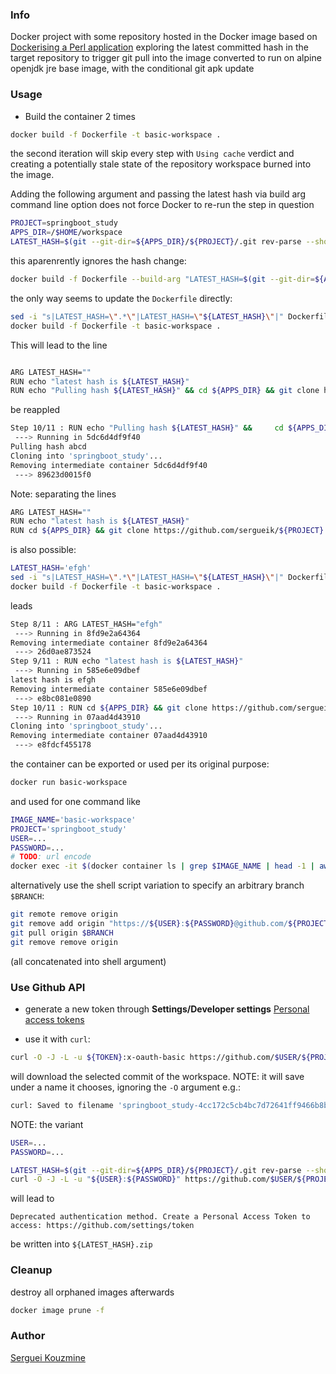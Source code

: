 ### Info

Docker project with some repository hosted in the Docker image based on [Dockerising a Perl application](https://robn.io/docker-perl/) exploring the latest committed hash in the target repository to trigger git pull into the image converted to run on alpine openjdk jre base image, with the conditional git apk update

### Usage

* Build the container 2 times
```sh
docker build -f Dockerfile -t basic-workspace .
```
the second iteration will skip every step with `Using cache` verdict
and creating a potentially stale state of the repository workspace burned into the image.

Adding the following argument and passing the latest hash via build arg command line option does not force Docker to re-run the step in question

```sh
PROJECT=springboot_study
APPS_DIR=/$HOME/workspace
LATEST_HASH=$(git --git-dir=${APPS_DIR}/${PROJECT}/.git rev-parse --short HEAD)
```
this aparenrently ignores the hash change:
```sh
docker build -f Dockerfile --build-arg "LATEST_HASH=$(git --git-dir=${APPS_DIR}/${PROJECT}/.git rev-parse --short HEAD)" -t basic-workspace .
```

the only way seems to update the `Dockerfile` directly:
```sh
sed -i "s|LATEST_HASH=\".*\"|LATEST_HASH=\"${LATEST_HASH}\"|" Dockerfile
docker build -f Dockerfile -t basic-workspace .
```
This will lead to the line

```sh

ARG LATEST_HASH=""
RUN echo "latest hash is ${LATEST_HASH}"
RUN echo "Pulling hash ${LATEST_HASH}" && cd ${APPS_DIR} && git clone https://github.com/sergueik/${PROJECT}
```
be reappled
```sh
Step 10/11 : RUN echo "Pulling hash ${LATEST_HASH}" &&     cd ${APPS_DIR} &&     git clone https://github.com/sergueik/${PROJECT}
 ---> Running in 5dc6d4df9f40
Pulling hash abcd
Cloning into 'springboot_study'...
Removing intermediate container 5dc6d4df9f40
 ---> 89623d0015f0
```
Note: separating the lines
```sh
ARG LATEST_HASH=""
RUN echo "latest hash is ${LATEST_HASH}"
RUN cd ${APPS_DIR} && git clone https://github.com/sergueik/${PROJECT}
```

is also possible:
```sh
LATEST_HASH='efgh'
sed -i "s|LATEST_HASH=\".*\"|LATEST_HASH=\"${LATEST_HASH}\"|" Dockerfile
docker build -f Dockerfile -t basic-workspace .
```
leads
```sh
Step 8/11 : ARG LATEST_HASH="efgh"
 ---> Running in 8fd9e2a64364
Removing intermediate container 8fd9e2a64364
 ---> 26d0ae873524
Step 9/11 : RUN echo "latest hash is ${LATEST_HASH}"
 ---> Running in 585e6e09dbef
latest hash is efgh
Removing intermediate container 585e6e09dbef
 ---> e8bc081e0890
Step 10/11 : RUN cd ${APPS_DIR} && git clone https://github.com/sergueik/${PROJECT}
 ---> Running in 07aad4d43910
Cloning into 'springboot_study'...
Removing intermediate container 07aad4d43910
 ---> e8fdcf455178
```
the container can be exported or used per its original purpose:

```sh
docker run basic-workspace
```

and used for one command like
```sh
IMAGE_NAME='basic-workspace'
PROJECT='springboot_study'
USER=...
PASSWORD=...
# TODO: url encode
docker exec -it $(docker container ls | grep $IMAGE_NAME | head -1 | awk '{print $1}') sh -c "cd /opt/apps/$PROJECT ; git pull https://${USER}:${PASSWORD}@github.com/${PROJECT}"
```
alternatively use the shell script variation to specify 
an arbitrary branch `$BRANCH`:
```sh
git remote remove origin
git remove add origin "https://${USER}:${PASSWORD}@github.com/${PROJECT}"
git pull origin $BRANCH
git remove remove origin
```
(all concatenated into shell argument) 

### Use Github API
* generate a new token through __Settings/Developer settings__ [Personal access tokens](https://github.com/settings/tokens)

*  use it with `curl`:
```sh
curl -O -J -L -u ${TOKEN}:x-oauth-basic https://github.com/$USER/${PROJECT}/archive/${LATEST_HASH}.zip
```
will download the selected commit of the workspace.
NOTE: it will save under a name it chooses, ignoring the `-O` argument e.g.:
```sh
curl: Saved to filename 'springboot_study-4cc172c5cb4bc7d72641ff9466b8b909a78773ed.zip'
```
NOTE: the variant
```sh
USER=...
PASSWORD=...

LATEST_HASH=$(git --git-dir=${APPS_DIR}/${PROJECT}/.git rev-parse --short HEAD)
curl -O -J -L -u "${USER}:${PASSWORD}" https://github.com/$USER/${PROJECT}/archive/${LATEST_HASH}.zip
```
will lead to 
```text
Deprecated authentication method. Create a Personal Access Token to access: https://github.com/settings/token
```
be written into
`${LATEST_HASH}.zip`
### Cleanup
destroy all orphaned images afterwards
```sh
docker image prune -f
```

### Author
[Serguei Kouzmine](kouzmine_serguei@yahoo.com)
